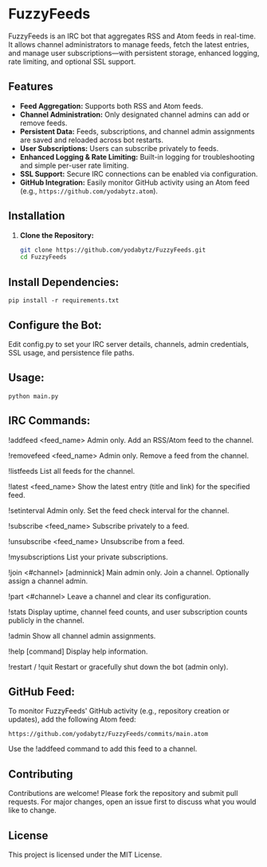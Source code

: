# FuzzyFeeds

FuzzyFeeds is an IRC bot that aggregates RSS and Atom feeds in real-time. It allows channel administrators to manage feeds, fetch the latest entries, and manage user subscriptions—with persistent storage, enhanced logging, rate limiting, and optional SSL support.

## Features

- **Feed Aggregation:** Supports both RSS and Atom feeds.
- **Channel Administration:** Only designated channel admins can add or remove feeds.
- **Persistent Data:** Feeds, subscriptions, and channel admin assignments are saved and reloaded across bot restarts.
- **User Subscriptions:** Users can subscribe privately to feeds.
- **Enhanced Logging & Rate Limiting:** Built-in logging for troubleshooting and simple per-user rate limiting.
- **SSL Support:** Secure IRC connections can be enabled via configuration.
- **GitHub Integration:** Easily monitor GitHub activity using an Atom feed (e.g., `https://github.com/yodabytz.atom`).

## Installation

1. **Clone the Repository:**

   ```bash
   git clone https://github.com/yodabytz/FuzzyFeeds.git
   cd FuzzyFeeds

## Install Dependencies:

```
pip install -r requirements.txt
```

## Configure the Bot:
Edit config.py to set your IRC server details, channels, admin credentials, SSL usage, and persistence file paths.

## Usage:
```
python main.py
```

## IRC Commands:
!addfeed <feed_name> <URL>
Admin only. Add an RSS/Atom feed to the channel.

!removefeed <feed_name>
Admin only. Remove a feed from the channel.

!listfeeds
List all feeds for the channel.

!latest <feed_name>
Show the latest entry (title and link) for the specified feed.

!setinterval <minutes>
Admin only. Set the feed check interval for the channel.

!subscribe <feed_name> <URL>
Subscribe privately to a feed.

!unsubscribe <feed_name>
Unsubscribe from a feed.

!mysubscriptions
List your private subscriptions.

!join <#channel> [adminnick]
Main admin only. Join a channel. Optionally assign a channel admin.

!part <#channel>
Leave a channel and clear its configuration.

!stats
Display uptime, channel feed counts, and user subscription counts publicly in the channel.

!admin
Show all channel admin assignments.

!help [command]
Display help information.

!restart / !quit
Restart or gracefully shut down the bot (admin only).

## GitHub Feed:
To monitor FuzzyFeeds' GitHub activity (e.g., repository creation or updates), add the following Atom feed:
```
https://github.com/yodabytz/FuzzyFeeds/commits/main.atom
```
Use the !addfeed command to add this feed to a channel.

## Contributing
Contributions are welcome! Please fork the repository and submit pull requests. For major changes, open an issue first to discuss what you would like to change.

## License
This project is licensed under the MIT License.
